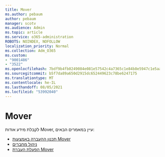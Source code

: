 ```yaml
---
title: Mover
ms.author: pebaum
author: pebaum
manager: scotv
ms.audience: Admin
ms.topic: article
ms.service: o365-administration
ROBOTS: NOINDEX, NOFOLLOW
localization_priority: Normal
ms.collection: Adm_O365
ms.custom:
- "9001486"
- "3522"
ms.openlocfilehash: 7bdf9b4fb0249084e081e57542c4a7365c1e84b8e5947c1e5aa90c3118f3930f
ms.sourcegitcommit: b5f7da89a650d2915dc652449623c78be6247175
ms.translationtype: MT
ms.contentlocale: he-IL
ms.lasthandoff: 08/05/2021
ms.locfileid: "53992040"
---
```

# <a name="mover"></a>Mover

לקבלת מידע אודות Mover, עיין במאמרים הבאים:

- [תכנון ההעברה באמצעות Mover](https://docs.microsoft.com/sharepointmigration/mover-plan-migration)
- [ניהול מחברים](https://docs.microsoft.com/sharepointmigration/mover-manage-connectors)
- [הפעלת העברת Mover](https://docs.microsoft.com/sharepointmigration/mover-running-migration)
